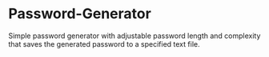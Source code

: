 # Password-Generator
Simple password generator with adjustable password length and complexity that saves the generated password to a specified text file.

